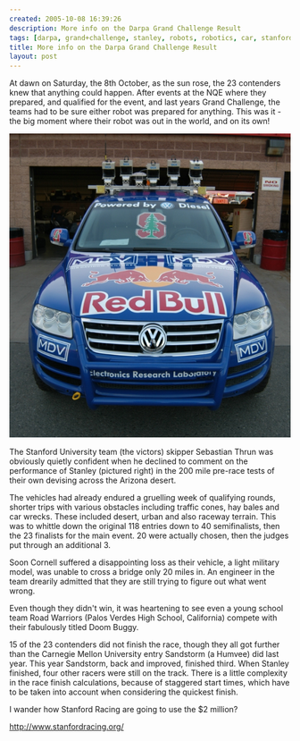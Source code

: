 ```yaml
---
created: 2005-10-08 16:39:26
description: More info on the Darpa Grand Challenge Result
tags: [darpa, grand+challenge, stanley, robots, robotics, car, stanford+university]
title: More info on the Darpa Grand Challenge Result
layout: post
---
```

At dawn on Saturday, the 8th October, as the sun rose, the 23 contenders knew that anything could happen. After events at the NQE where they prepared, and qualified for the event, and last years Grand Challenge, the teams had to be sure either robot was prepared for anything. This was it - the big moment where their robot was out in the world, and on its own!

![Stanley, Standford Universities Champion of the 2005 grand Challenge, Stands proud at the NQE event preceding the race. Note the array of sensory gear on the rack over the roof."](/galleries/2005-10-08-more-info-on-the-darpa-grand-challenge-result/Stanley_NQE1-1.jpg)

The Stanford University team (the victors) skipper Sebastian Thrun was obviously quietly confident when he declined to comment on the performance of Stanley (pictured right) in the 200 mile pre-race tests of their own devising across the Arizona desert.

The vehicles had already endured a gruelling week of qualifying rounds, shorter trips with various obstacles including traffic cones, hay bales and car wrecks. These included desert, urban and also raceway terrain. This was to whittle down the original 118 entries down to 40 semifinalists, then the 23 finalists for the main event. 20 were actually chosen, then the judges put through an additional 3.

Soon Cornell suffered a disappointing loss as their vehicle, a light military model, was unable to cross a bridge only 20 miles in. An engineer in the team drearily admitted that they are still trying to figure out what went wrong.

Even though they didn't win, it was heartening to see even a young school team Road Warriors (Palos Verdes High School, California) compete with their fabulously titled Doom Buggy.

15 of the 23 contenders did not finish the race, though they all got further than the Carnegie Mellon University entry Sandstorm (a Humvee) did last year. This year Sandstorm, back and improved, finished third. When Stanley finished, four other racers were still on the track. There is a little complexity in the race finish calculations, because of staggered start times, which have to be taken into account when considering the quickest finish.

I wander how Stanford Racing are going to use the $2 million?

<http://www.stanfordracing.org/>
